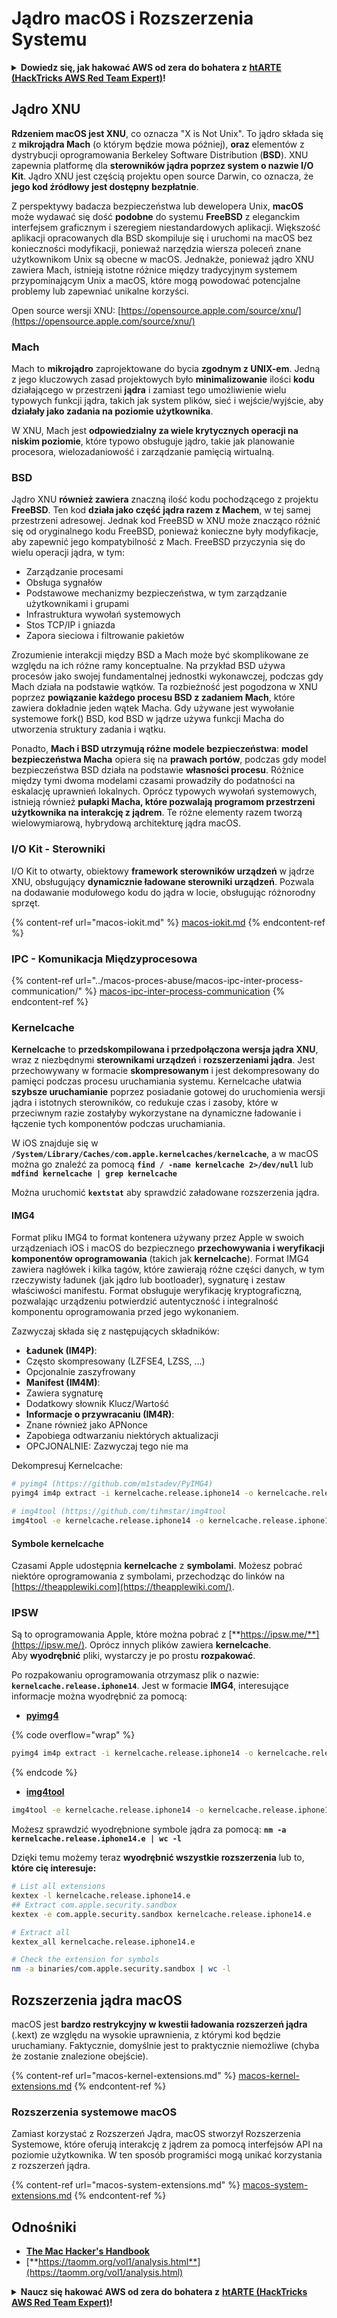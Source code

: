 # Jądro macOS i Rozszerzenia Systemu

<details>

<summary><strong>Dowiedz się, jak hakować AWS od zera do bohatera z</strong> <a href="https://training.hacktricks.xyz/courses/arte"><strong>htARTE (HackTricks AWS Red Team Expert)</strong></a><strong>!</strong></summary>

Inne sposoby wsparcia HackTricks:

* Jeśli chcesz zobaczyć swoją **firmę reklamowaną w HackTricks** lub **pobrać HackTricks w formacie PDF**, sprawdź [**PLANY SUBSKRYPCYJNE**](https://github.com/sponsors/carlospolop)!
* Zdobądź [**oficjalne gadżety PEASS & HackTricks**](https://peass.creator-spring.com)
* Odkryj [**Rodzinę PEASS**](https://opensea.io/collection/the-peass-family), naszą kolekcję ekskluzywnych [**NFT**](https://opensea.io/collection/the-peass-family)
* **Dołącz do** 💬 [**grupy Discord**](https://discord.gg/hRep4RUj7f) lub [**grupy telegramowej**](https://t.me/peass) albo **śledź** nas na **Twitterze** 🐦 [**@carlospolopm**](https://twitter.com/hacktricks\_live)**.**
* **Podziel się swoimi sztuczkami hakerskimi, przesyłając PR-y do** [**HackTricks**](https://github.com/carlospolop/hacktricks) i [**HackTricks Cloud**](https://github.com/carlospolop/hacktricks-cloud) na GitHubie.

</details>

## Jądro XNU

**Rdzeniem macOS jest XNU**, co oznacza "X is Not Unix". To jądro składa się z **mikrojądra Mach** (o którym będzie mowa później), **oraz** elementów z dystrybucji oprogramowania Berkeley Software Distribution (**BSD**). XNU zapewnia platformę dla **sterowników jądra poprzez system o nazwie I/O Kit**. Jądro XNU jest częścią projektu open source Darwin, co oznacza, że **jego kod źródłowy jest dostępny bezpłatnie**.

Z perspektywy badacza bezpieczeństwa lub dewelopera Unix, **macOS** może wydawać się dość **podobne** do systemu **FreeBSD** z eleganckim interfejsem graficznym i szeregiem niestandardowych aplikacji. Większość aplikacji opracowanych dla BSD skompiluje się i uruchomi na macOS bez konieczności modyfikacji, ponieważ narzędzia wiersza poleceń znane użytkownikom Unix są obecne w macOS. Jednakże, ponieważ jądro XNU zawiera Mach, istnieją istotne różnice między tradycyjnym systemem przypominającym Unix a macOS, które mogą powodować potencjalne problemy lub zapewniać unikalne korzyści.

Open source wersji XNU: [https://opensource.apple.com/source/xnu/](https://opensource.apple.com/source/xnu/)

### Mach

Mach to **mikrojądro** zaprojektowane do bycia **zgodnym z UNIX-em**. Jedną z jego kluczowych zasad projektowych było **minimalizowanie** ilości **kodu** działającego w przestrzeni **jądra** i zamiast tego umożliwienie wielu typowych funkcji jądra, takich jak system plików, sieć i wejście/wyjście, aby **działały jako zadania na poziomie użytkownika**.

W XNU, Mach jest **odpowiedzialny za wiele krytycznych operacji na niskim poziomie**, które typowo obsługuje jądro, takie jak planowanie procesora, wielozadaniowość i zarządzanie pamięcią wirtualną.

### BSD

Jądro XNU **również zawiera** znaczną ilość kodu pochodzącego z projektu **FreeBSD**. Ten kod **działa jako część jądra razem z Machem**, w tej samej przestrzeni adresowej. Jednak kod FreeBSD w XNU może znacząco różnić się od oryginalnego kodu FreeBSD, ponieważ konieczne były modyfikacje, aby zapewnić jego kompatybilność z Mach. FreeBSD przyczynia się do wielu operacji jądra, w tym:

* Zarządzanie procesami
* Obsługa sygnałów
* Podstawowe mechanizmy bezpieczeństwa, w tym zarządzanie użytkownikami i grupami
* Infrastruktura wywołań systemowych
* Stos TCP/IP i gniazda
* Zapora sieciowa i filtrowanie pakietów

Zrozumienie interakcji między BSD a Mach może być skomplikowane ze względu na ich różne ramy konceptualne. Na przykład BSD używa procesów jako swojej fundamentalnej jednostki wykonawczej, podczas gdy Mach działa na podstawie wątków. Ta rozbieżność jest pogodzona w XNU poprzez **powiązanie każdego procesu BSD z zadaniem Mach**, które zawiera dokładnie jeden wątek Macha. Gdy używane jest wywołanie systemowe fork() BSD, kod BSD w jądrze używa funkcji Macha do utworzenia struktury zadania i wątku.

Ponadto, **Mach i BSD utrzymują różne modele bezpieczeństwa**: **model bezpieczeństwa Macha** opiera się na **prawach portów**, podczas gdy model bezpieczeństwa BSD działa na podstawie **własności procesu**. Różnice między tymi dwoma modelami czasami prowadziły do podatności na eskalację uprawnień lokalnych. Oprócz typowych wywołań systemowych, istnieją również **pułapki Macha, które pozwalają programom przestrzeni użytkownika na interakcję z jądrem**. Te różne elementy razem tworzą wielowymiarową, hybrydową architekturę jądra macOS.

### I/O Kit - Sterowniki

I/O Kit to otwarty, obiektowy **framework sterowników urządzeń** w jądrze XNU, obsługujący **dynamicznie ładowane sterowniki urządzeń**. Pozwala na dodawanie modułowego kodu do jądra w locie, obsługując różnorodny sprzęt.

{% content-ref url="macos-iokit.md" %}
[macos-iokit.md](macos-iokit.md)
{% endcontent-ref %}

### IPC - Komunikacja Międzyprocesowa

{% content-ref url="../macos-proces-abuse/macos-ipc-inter-process-communication/" %}
[macos-ipc-inter-process-communication](../macos-proces-abuse/macos-ipc-inter-process-communication/)
{% endcontent-ref %}

### Kernelcache

**Kernelcache** to **przedskompilowana i przedpołączona wersja jądra XNU**, wraz z niezbędnymi **sterownikami urządzeń** i **rozszerzeniami jądra**. Jest przechowywany w formacie **skompresowanym** i jest dekompresowany do pamięci podczas procesu uruchamiania systemu. Kernelcache ułatwia **szybsze uruchamianie** poprzez posiadanie gotowej do uruchomienia wersji jądra i istotnych sterowników, co redukuje czas i zasoby, które w przeciwnym razie zostałyby wykorzystane na dynamiczne ładowanie i łączenie tych komponentów podczas uruchamiania.

W iOS znajduje się w **`/System/Library/Caches/com.apple.kernelcaches/kernelcache`**, a w macOS można go znaleźć za pomocą **`find / -name kernelcache 2>/dev/null`** lub **`mdfind kernelcache | grep kernelcache`**

Można uruchomić **`kextstat`** aby sprawdzić załadowane rozszerzenia jądra.

#### IMG4

Format pliku IMG4 to format kontenera używany przez Apple w swoich urządzeniach iOS i macOS do bezpiecznego **przechowywania i weryfikacji komponentów oprogramowania** (takich jak **kernelcache**). Format IMG4 zawiera nagłówek i kilka tagów, które zawierają różne części danych, w tym rzeczywisty ładunek (jak jądro lub bootloader), sygnaturę i zestaw właściwości manifestu. Format obsługuje weryfikację kryptograficzną, pozwalając urządzeniu potwierdzić autentyczność i integralność komponentu oprogramowania przed jego wykonaniem.

Zazwyczaj składa się z następujących składników:

* **Ładunek (IM4P)**:
* Często skompresowany (LZFSE4, LZSS, …)
* Opcjonalnie zaszyfrowany
* **Manifest (IM4M)**:
* Zawiera sygnaturę
* Dodatkowy słownik Klucz/Wartość
* **Informacje o przywracaniu (IM4R)**:
* Znane również jako APNonce
* Zapobiega odtwarzaniu niektórych aktualizacji
* OPCJONALNIE: Zazwyczaj tego nie ma

Dekompresuj Kernelcache:
```bash
# pyimg4 (https://github.com/m1stadev/PyIMG4)
pyimg4 im4p extract -i kernelcache.release.iphone14 -o kernelcache.release.iphone14.e

# img4tool (https://github.com/tihmstar/img4tool
img4tool -e kernelcache.release.iphone14 -o kernelcache.release.iphone14.e
```
#### Symbole kernelcache

Czasami Apple udostępnia **kernelcache** z **symbolami**. Możesz pobrać niektóre oprogramowania z symbolami, przechodząc do linków na [https://theapplewiki.com](https://theapplewiki.com/).

### IPSW

Są to oprogramowania Apple, które można pobrać z [**https://ipsw.me/**](https://ipsw.me/). Oprócz innych plików zawiera **kernelcache**.\
Aby **wyodrębnić** pliki, wystarczy je po prostu **rozpakować**.

Po rozpakowaniu oprogramowania otrzymasz plik o nazwie: **`kernelcache.release.iphone14`**. Jest w formacie **IMG4**, interesujące informacje można wyodrębnić za pomocą:

* [**pyimg4**](https://github.com/m1stadev/PyIMG4)

{% code overflow="wrap" %}
```bash
pyimg4 im4p extract -i kernelcache.release.iphone14 -o kernelcache.release.iphone14.e
```
{% endcode %}

* [**img4tool**](https://github.com/tihmstar/img4tool)
```bash
img4tool -e kernelcache.release.iphone14 -o kernelcache.release.iphone14.e
```
Możesz sprawdzić wyodrębnione symbole jądra za pomocą: **`nm -a kernelcache.release.iphone14.e | wc -l`**

Dzięki temu możemy teraz **wyodrębnić wszystkie rozszerzenia** lub to, **które cię interesuje:**
```bash
# List all extensions
kextex -l kernelcache.release.iphone14.e
## Extract com.apple.security.sandbox
kextex -e com.apple.security.sandbox kernelcache.release.iphone14.e

# Extract all
kextex_all kernelcache.release.iphone14.e

# Check the extension for symbols
nm -a binaries/com.apple.security.sandbox | wc -l
```
## Rozszerzenia jądra macOS

macOS jest **bardzo restrykcyjny w kwestii ładowania rozszerzeń jądra** (.kext) ze względu na wysokie uprawnienia, z którymi kod będzie uruchamiany. Faktycznie, domyślnie jest to praktycznie niemożliwe (chyba że zostanie znalezione obejście).

{% content-ref url="macos-kernel-extensions.md" %}
[macos-kernel-extensions.md](macos-kernel-extensions.md)
{% endcontent-ref %}

### Rozszerzenia systemowe macOS

Zamiast korzystać z Rozszerzeń Jądra, macOS stworzył Rozszerzenia Systemowe, które oferują interakcję z jądrem za pomocą interfejsów API na poziomie użytkownika. W ten sposób programiści mogą unikać korzystania z rozszerzeń jądra.

{% content-ref url="macos-system-extensions.md" %}
[macos-system-extensions.md](macos-system-extensions.md)
{% endcontent-ref %}

## Odnośniki

* [**The Mac Hacker's Handbook**](https://www.amazon.com/-/es/Charlie-Miller-ebook-dp-B004U7MUMU/dp/B004U7MUMU/ref=mt\_other?\_encoding=UTF8\&me=\&qid=)
* [**https://taomm.org/vol1/analysis.html**](https://taomm.org/vol1/analysis.html)

<details>

<summary><strong>Naucz się hakować AWS od zera do bohatera z</strong> <a href="https://training.hacktricks.xyz/courses/arte"><strong>htARTE (HackTricks AWS Red Team Expert)</strong></a><strong>!</strong></summary>

Inne sposoby wsparcia HackTricks:

* Jeśli chcesz zobaczyć swoją **firmę reklamowaną w HackTricks** lub **pobrać HackTricks w formacie PDF**, sprawdź [**PLANY SUBSKRYPCYJNE**](https://github.com/sponsors/carlospolop)!
* Zdobądź [**oficjalne gadżety PEASS & HackTricks**](https://peass.creator-spring.com)
* Odkryj [**Rodzinę PEASS**](https://opensea.io/collection/the-peass-family), naszą kolekcję ekskluzywnych [**NFT**](https://opensea.io/collection/the-peass-family)
* **Dołącz do** 💬 [**grupy Discord**](https://discord.gg/hRep4RUj7f) lub [**grupy telegramowej**](https://t.me/peass) lub **śledź** nas na **Twitterze** 🐦 [**@carlospolopm**](https://twitter.com/hacktricks\_live)**.**
* **Podziel się swoimi sztuczkami hakerskimi, przesyłając PR-y do** [**HackTricks**](https://github.com/carlospolop/hacktricks) i [**HackTricks Cloud**](https://github.com/carlospolop/hacktricks-cloud) github repos.

</details>
